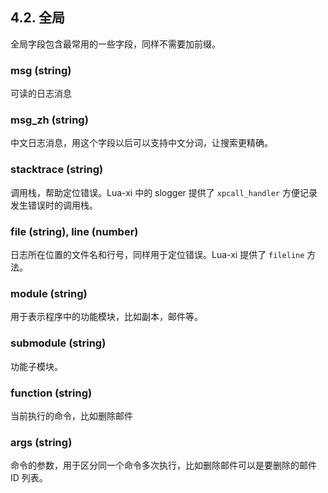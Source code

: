 ## 4.2. 全局

全局字段包含最常用的一些字段，同样不需要加前缀。

### msg (string)

可读的日志消息

### msg\_zh (string)

中文日志消息，用这个字段以后可以支持中文分词，让搜索更精确。

### stacktrace (string)

调用栈，帮助定位错误。Lua-xi 中的 slogger 提供了 `xpcall_handler` 方便记录发生错误时的调用栈。

### file (string), line (number)

日志所在位置的文件名和行号，同样用于定位错误。Lua-xi 提供了 `fileline` 方法。

### module (string)

用于表示程序中的功能模块，比如副本，邮件等。

### submodule (string)

功能子模块。

### function (string)

当前执行的命令，比如删除邮件

### args (string)

命令的参数，用于区分同一个命令多次执行，比如删除邮件可以是要删除的邮件 ID 列表。

